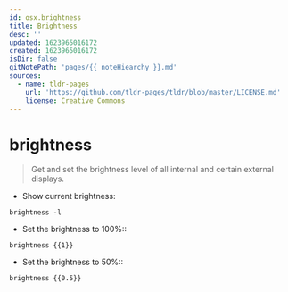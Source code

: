 ```yaml
---
id: osx.brightness
title: Brightness
desc: ''
updated: 1623965016172
created: 1623965016172
isDir: false
gitNotePath: 'pages/{{ noteHiearchy }}.md'
sources:
  - name: tldr-pages
    url: 'https://github.com/tldr-pages/tldr/blob/master/LICENSE.md'
    license: Creative Commons
---
```

# brightness

> Get and set the brightness level of all internal and certain external displays.

- Show current brightness:

`brightness -l`

- Set the brightness to 100%::

`brightness {{1}}`

- Set the brightness to 50%::

`brightness {{0.5}}`

